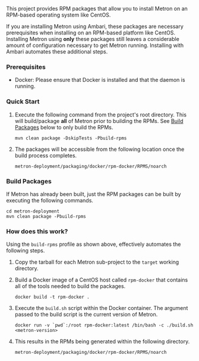 <!--
Licensed to the Apache Software Foundation (ASF) under one
or more contributor license agreements.  See the NOTICE file
distributed with this work for additional information
regarding copyright ownership.  The ASF licenses this file
to you under the Apache License, Version 2.0 (the
"License"); you may not use this file except in compliance
with the License.  You may obtain a copy of the License at

    http://www.apache.org/licenses/LICENSE-2.0

Unless required by applicable law or agreed to in writing, software
distributed under the License is distributed on an "AS IS" BASIS,
WITHOUT WARRANTIES OR CONDITIONS OF ANY KIND, either express or implied.
See the License for the specific language governing permissions and
limitations under the License.
-->

This project provides RPM packages that allow you to install Metron on an RPM-based operating system like CentOS.

If you are installing Metron using Ambari, these packages are necessary prerequisites when installing on an RPM-based platform like CentOS.  Installing Metron using **only** these packages still leaves a considerable amount of configuration necessary to get Metron running.  Installing with Ambari automates these additional steps.

### Prerequisites

* Docker: Please ensure that Docker is installed and that the daemon is running.

### Quick Start

1. Execute the following command from the project's root directory. This will build/package **all** of Metron prior to building the RPMs. See [Build Packages](#build-packages) below to only build the RPMs.
    ```
    mvn clean package -DskipTests -Pbuild-rpms
    ```

1. The packages will be accessible from the following location once the build process completes.
    ```
    metron-deployment/packaging/docker/rpm-docker/RPMS/noarch
    ```   

### Build Packages

If Metron has already been built, just the RPM packages can be built by executing the following commands.
  ```
  cd metron-deployment
  mvn clean package -Pbuild-rpms
  ```

### How does this work?

Using the `build-rpms` profile as shown above, effectively automates the following steps.

1. Copy the tarball for each Metron sub-project to the `target` working directory.

1. Build a Docker image of a CentOS host called `rpm-docker` that contains all of the tools needed to build the packages.
    ```
    docker build -t rpm-docker .
    ```

1. Execute the `build.sh` script within the Docker container.  The argument passed to the build script is the current version of Metron.
    ```
    docker run -v `pwd`:/root rpm-docker:latest /bin/bash -c ./build.sh <metron-version>
    ```

1. This results in the RPMs being generated within the following directory.
    ```
    metron-deployment/packaging/docker/rpm-docker/RPMS/noarch
    ```

